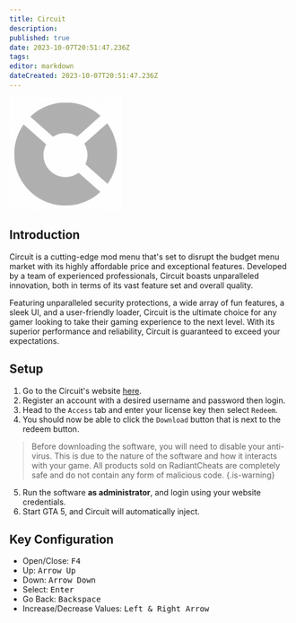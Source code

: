 ```yaml
---
title: Circuit
description: 
published: true
date: 2023-10-07T20:51:47.236Z
tags: 
editor: markdown
dateCreated: 2023-10-07T20:51:47.236Z
---
```


<img src="circuit.png" alt="circuit-logo" width="200"/>

## Introduction
Circuit is a cutting-edge mod menu that's set to disrupt the budget menu market with its highly affordable price and exceptional features. Developed by a team of experienced professionals, Circuit boasts unparalleled innovation, both in terms of its vast feature set and overall quality.

Featuring unparalleled security protections, a wide array of fun features, a sleek UI, and a user-friendly loader, Circuit is the ultimate choice for any gamer looking to take their gaming experience to the next level. With its superior performance and reliability, Circuit is guaranteed to exceed your expectations.

## Setup
1. Go to the Circuit's website [here](https://circuit.menu/).
2. Register an account with a desired username and password then login.
3. Head to the `Access` tab and enter your license key then select `Redeem`.
4. You should now be able to click the `Download` button that is next to the redeem button.
> Before downloading the software, you will need to disable your anti-virus. This is due to the nature of the software and how it interacts with your game. All products sold on RadiantCheats are completely safe and do not contain any form of malicious code.
{.is-warning}
5. Run the software **as administrator**, and login using your website credentials.
6. Start GTA 5, and Circuit will automatically inject.

## Key Configuration
- Open/Close: <kbd>F4</kbd>
- Up: <kbd>Arrow Up</kbd>
- Down: <kbd>Arrow Down</kbd>
- Select: <kbd>Enter</kbd>
- Go Back: <kbd>Backspace</kbd>
- Increase/Decrease Values: <kbd>Left & Right Arrow</kbd>